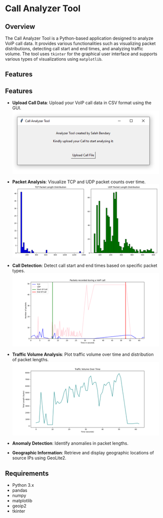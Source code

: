 # Call Analyzer Tool

## Overview

The Call Analyzer Tool is a Python-based application designed to analyze VoIP call data. It provides various functionalities such as visualizing packet distributions, detecting call start and end times, and analyzing traffic volume. The tool uses `tkinter` for the graphical user interface and supports various types of visualizations using `matplotlib`.

## Features

## Features

- **Upload Call Data**: Upload your VoIP call data in CSV format using the GUI.
  ![Upload Call Data](https://github.com/Salahbendary/callAnalyzer/blob/main/Images/callAnalyzerTool.png)

- **Packet Analysis**: Visualize TCP and UDP packet counts over time.
  ![Packet Analysis](https://github.com/Salahbendary/callAnalyzer/blob/main/Images/ProtocolDistribution.png)

- **Call Detection**: Detect call start and end times based on specific packet types.
  ![Call Detection](https://github.com/Salahbendary/callAnalyzer/blob/main/Images/PacketsDuringCall.png)

- **Traffic Volume Analysis**: Plot traffic volume over time and distribution of packet lengths.
  ![Traffic Volume Analysis](https://github.com/Salahbendary/callAnalyzer/blob/main/Images/TrafficOverTime.png)

- **Anomaly Detection**: Identify anomalies in packet lengths.
- **Geographic Information**: Retrieve and display geographic locations of source IPs using GeoLite2.

## Requirements

- Python 3.x
- pandas
- numpy
- matplotlib
- geoip2
- tkinter

